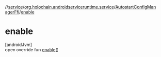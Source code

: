 //[service](../../../index.md)/[org.holochain.androidserviceruntime.service](../index.md)/[AutostartConfigManagerFfi](index.md)/[enable](enable.md)

# enable

[androidJvm]\
open override fun [enable](enable.md)()